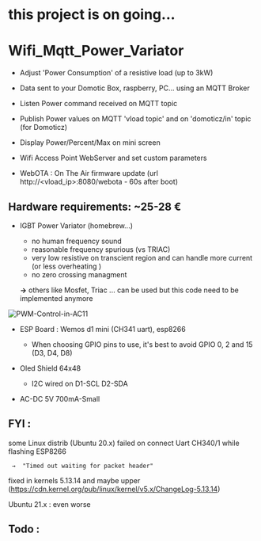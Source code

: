 # **this project is on going...**

# Wifi_Mqtt_Power_Variator
 * Adjust 'Power Consumption' of a resistive load (up to 3kW)
 * Data sent to your Domotic Box, raspberry, PC... using an MQTT Broker
 * Listen  Power command received on MQTT topic
 * Publish Power values on MQTT 'vload topic' and on 'domoticz/in' topic (for Domoticz)
 * Display Power/Percent/Max on mini screen    

 * Wifi Access Point WebServer and set custom parameters
 * WebOTA : On The Air firmware update (url http://<vload_ip>:8080/webota - 60s after boot)

## Hardware requirements:   ~25-28 €
 * IGBT Power Variator  (homebrew...)
    - no human frequency sound
    - reasonable frequency spurious (vs TRIAC)
    - very low resistive on transcient region and can handle more current
      (or less overheating )
    - no zero crossing managment

    **→** others like Mosfet, Triac ... can be used but this code need to be implemented anymore
    
![PWM-Control-in-AC11](https://user-images.githubusercontent.com/53934994/140613898-13044e00-b3ac-4ed6-af85-960940436992.jpg)

 * ESP Board : Wemos d1 mini (CH341 uart), esp8266
   - When choosing GPIO pins to use, it's best to avoid GPIO 0, 2 and 15 (D3, D4, D8)

* Oled Shield 64x48 
   - I2C wired on D1-SCL D2-SDA

* AC-DC 5V 700mA-Small

## FYI : 
some Linux distrib (Ubuntu 20.x) failed on connect Uart CH340/1 while flashing ESP8266

     →  "Timed out waiting for packet header"
fixed in kernels 5.13.14 and maybe upper 
(https://cdn.kernel.org/pub/linux/kernel/v5.x/ChangeLog-5.13.14)

Ubuntu 21.x : even worse

## Todo :

